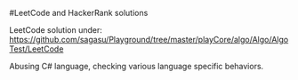 #LeetCode and HackerRank solutions

LeetCode solution under:  
https://github.com/sagasu/Playground/tree/master/playCore/algo/Algo/AlgoTest/LeetCode
  
Abusing C# language, checking various language specific behaviors. 
